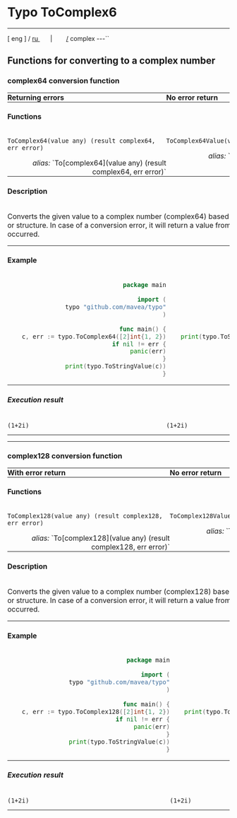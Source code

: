 # Typo ToComplex6

---

[ eng ] / [ ru ](..%2Fru%2Fcomplex.md)
&nbsp;&nbsp;&nbsp;&nbsp;&nbsp;&nbsp;|&nbsp;&nbsp;&nbsp;&nbsp;&nbsp;&nbsp;&nbsp;&nbsp;[/](..%2F..%2FREADME.md) complex
---``

<style>
table {
    padding: 0;
    margin: 0;
}
td {
    padding: 0;
    vertical-align: top;
}
th {
    vertical-align: top;
    text-align: left;
    padding: 0;
}
tr {
    padding: 0;
    margin: 0;
}
td div {
    text-align: right;
}
</style>

## Functions for converting to a complex number

### complex64 conversion function

<table>
    <tr>
        <th>Returning errors</th>
        <th>No error return</th>
    </tr>
    <tr>
        <th colspan="2">

#### Functions
</th>
    </tr>
    <tr>
        <td>

`ToComplex64(value any) (result complex64, err error)`
<div><i>alias:</i> `To[complex64](value any) (result complex64, err error)` </div>
        </td>
        <td>

`ToComplex64Value(value any) (result complex64)`
<div><i>alias:</i> `ToValue[complex64](value any) (result complex64)` </div>
        </td>
    </tr>
    <tr>
        <th colspan="2">

#### Description
</th>
    </tr>
    <tr>
        <td colspan="2">

Converts the given value to a complex number (complex64) based on the first 2 elements in the given map, slice, array, 
or structure. In case of a conversion error, it will return a value from 2 zeros, as well as a description of the error 
that occurred.
</td>
    </tr>
    <tr>
        <th colspan="2">

#### Example
</th>
    </tr>
    <tr>
        <td>

```go
package main

import (
    typo "github.com/mavea/typo"
)

func main() {
    c, err := typo.ToComplex64([2]int{1, 2})
    if nil != err {
        panic(err)
    }
    print(typo.ToStringValue(c))
}
```
</td>
        <td>

```go
package main

import (
    typo "github.com/mavea/typo"
)

func main() {
    print(typo.ToStringValue(typo.ToComplex64Value([2]int{1, 2})))
}
```
</td>
    </tr>
    <tr>
        <th colspan="2">

##### Execution result
</th>
    </tr>
    <tr>
        <td>

```
(1+2i)
```
</td>
        <td>

```
(1+2i)
```
</td>
    </tr>
</table>


---


### complex128 conversion function

<table>
    <tr>
        <th>With error return</th>
        <th>No error return</th>
    </tr>
    <tr>
        <th colspan="2">

#### Functions
</th>
    </tr>
    <tr>
        <td>

`ToComplex128(value any) (result complex128, err error)`
<div><i>alias:</i> `To[complex128](value any) (result complex128, err error)` </div>
        </td>
        <td>

`ToComplex128Value(value any) (result complex128)`
<div><i>alias:</i> `ToValue[complex128](value any) (result complex128)` </div>
        </td>
    </tr>
    <tr>
        <th colspan="2">

#### Description
</th>
    </tr>
    <tr>
        <td colspan="2">

Converts the given value to a complex number (complex128) based on the first 2 elements in the given map, slice, array, 
or structure. In case of a conversion error, it will return a value from 2 zeros, as well as a description of the error 
that occurred.
</td>
    </tr>
    <tr>
        <th colspan="2">

#### Example
</th>
    </tr>
    <tr>
        <td>

```go
package main

import (
    typo "github.com/mavea/typo"
)

func main() {
    c, err := typo.ToComplex128([2]int{1, 2})
    if nil != err {
        panic(err)
    }
    print(typo.ToStringValue(c))
}
```
</td>
        <td>

```go
package main

import (
    typo "github.com/mavea/typo"
)

func main() {
    print(typo.ToStringValue(typo.ToComplex128Value([2]int{1, 2})))
}
```
</td>
    </tr>
    <tr>
        <th colspan="2">

##### Execution result
</th>
    </tr>
    <tr>
        <td>

```
(1+2i)
```
</td>
        <td>

```
(1+2i)
```
</td>
    </tr>
</table>
